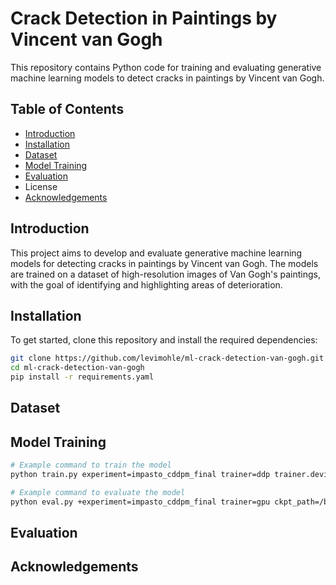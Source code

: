 # Crack Detection in Paintings by Vincent van Gogh

This repository contains Python code for training and evaluating generative machine learning models to detect cracks in paintings by Vincent van Gogh.

## Table of Contents

- [Introduction](#introduction)
- [Installation](#installation)
- [Dataset](#dataset)
- [Model Training](#model-training)
- [Evaluation](#evaluation)
- License
- [Acknowledgements](#acknowledgements)

## Introduction

This project aims to develop and evaluate generative machine learning models for detecting cracks in paintings by Vincent van Gogh. The models are trained on a dataset of high-resolution images of Van Gogh's paintings, with the goal of identifying and highlighting areas of deterioration.

## Installation

To get started, clone this repository and install the required dependencies:

```bash
git clone https://github.com/levimohle/ml-crack-detection-van-gogh.git
cd ml-crack-detection-van-gogh
pip install -r requirements.yaml
```

## Dataset


## Model Training

```bash
# Example command to train the model
python train.py experiment=impasto_cddpm_final trainer=ddp trainer.devices=2

# Example command to evaluate the model
python eval.py +experiment=impasto_cddpm_final trainer=gpu ckpt_path=/best_model.ckpt
```

## Evaluation

## Acknowledgements
